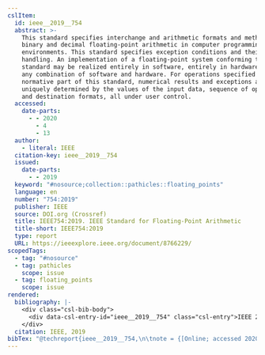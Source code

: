 ```yaml
---
cslItem:
  id: ieee__2019__754
  abstract: >-
    This standard specifies interchange and arithmetic formats and methods for
    binary and decimal floating-point arithmetic in computer programming
    environments. This standard specifies exception conditions and their default
    handling. An implementation of a floating-point system conforming to this
    standard may be realized entirely in software, entirely in hardware, or in
    any combination of software and hardware. For operations specified in the
    normative part of this standard, numerical results and exceptions are
    uniquely determined by the values of the input data, sequence of operations,
    and destination formats, all under user control.
  accessed:
    date-parts:
      - - 2020
        - 4
        - 13
  author:
    - literal: IEEE
  citation-key: ieee__2019__754
  issued:
    date-parts:
      - - 2019
  keyword: "#nosource;collection::pathicles::floating_points"
  language: en
  number: "754:2019"
  publisher: IEEE
  source: DOI.org (Crossref)
  title: IEEE754:2019. IEEE Standard for Floating-Point Arithmetic
  title-short: IEEE754:2019
  type: report
  URL: https://ieeexplore.ieee.org/document/8766229/
scopedTags:
  - tag: "#nosource"
  - tag: pathicles
    scope: issue
  - tag: floating_points
    scope: issue
rendered:
  bibliography: |-
    <div class="csl-bib-body">
      <div data-csl-entry-id="ieee__2019__754" class="csl-entry">IEEE 2019 <i>IEEE754:2019. IEEE Standard for Floating-Point Arithmetic</i>. 754:2019. IEEE. Available at: https://ieeexplore.ieee.org/document/8766229/ (Accessed: April 13, 2020).</div>
    </div>
  citation: IEEE, 2019
bibTex: "@techreport{ieee__2019__754,\n\tnote = {[Online; accessed 2020-04-13]},\n\tauthor = {{IEEE}},\n\tyear = {2019},\n\tnumber = {754:2019},\n\tinstitution = {IEEE},\n\ttitle = {IEEE754:2019. {IEEE} {Standard} for {Floating}-{Point} {Arithmetic}},\n}\n\n"
---
```

